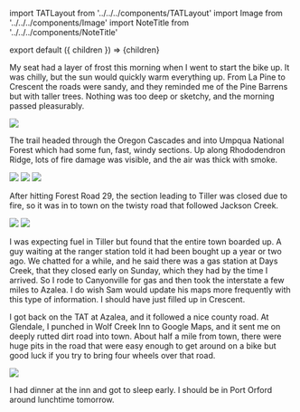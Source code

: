 import TATLayout from '../../../components/TATLayout'
import Image from '../../../components/Image'
import NoteTitle from '../../../components/NoteTitle'

export default ({ children }) => <TATLayout prev="2018-09-14" next="2018-09-16" >{children}</TATLayout>

<NoteTitle
  title="September 15, 2018 &mdash; Oregon"
  subtitle="210 miles"
/>

My seat had a layer of frost this morning when I went to start the bike up. It was chilly, but the sun would quickly warm everything up. From La Pine to Crescent the roads were sandy, and they reminded me of the Pine Barrens but with taller trees. Nothing was too deep or sketchy, and the morning passed pleasurably.

<Image src="https://s3.amazonaws.com/tat.honkytonk.in/29/IMG_3449.jpg" />

The trail headed through the Oregon Cascades and into Umpqua National Forest which had some fun, fast, windy sections. Up along Rhododendron Ridge, lots of fire damage was visible, and the air was thick with smoke.

<Image src="https://s3.amazonaws.com/tat.honkytonk.in/29/IMG_3454.jpg" />
<Image src="https://s3.amazonaws.com/tat.honkytonk.in/29/IMG_3456.jpg" />
<Image src="https://s3.amazonaws.com/tat.honkytonk.in/29/IMG_3457.jpg" />

After hitting Forest Road 29, the section leading to Tiller was closed due to fire, so it was in to town on the twisty road that followed Jackson Creek.

<Image src="https://s3.amazonaws.com/tat.honkytonk.in/29/IMG_3460.jpg" />
<Image src="https://s3.amazonaws.com/tat.honkytonk.in/29/IMG_3463.jpg" />

I was expecting fuel in Tiller but found that the entire town boarded up. A guy waiting at the ranger station told it had been bought up a year or two ago. We chatted for a while, and he said there was a gas station at Days Creek, that they closed early on Sunday, which they had by the time I arrived. So I rode to Canyonville for gas and then took the interstate a few miles to Azalea. I do wish Sam would update his maps more frequently with this type of information. I should have just filled up in Crescent.

I got back on the TAT at Azalea, and it followed a nice county road. At Glendale, I punched in Wolf Creek Inn to Google Maps, and it sent me on deeply rutted dirt road into town. About half a mile from town, there were huge pits in the road that were easy enough to get around on a bike but good luck if you try to bring four wheels over that road.

<Image src="https://s3.amazonaws.com/tat.honkytonk.in/29/IMG_3470.jpg" />

I had dinner at the inn and got to sleep early. I should be in Port Orford around lunchtime tomorrow.
